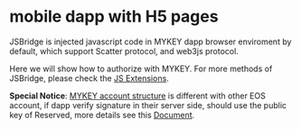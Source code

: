 # mobile dapp with H5 pages

JSBridge is injected javascript code in MYKEY dapp browser enviroment by default, which support Scatter protocol, and web3js protocol.

Here we will show how to authorize with MYKEY.  For more methods of JSBridge, please check the [JS Extensions](../../dive-into-mykey/js-extensions.md).

**Special Notice**: [MYKEY account structure](../../dive-into-mykey/mykey-on-eos.md#mykey-account-structure) is different with other EOS account, if dapp verify signature in their server side, should use the public key of Reserved, more details see this [Document](../../dive-into-mykey/mykey-on-eos.md#integrate-eos-dapps-with-mykey).

## 

